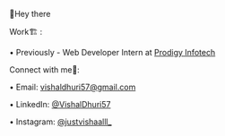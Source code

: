 👋Hey there

Work🏗️ : 

   • Previously - Web Developer Intern at [Prodigy Infotech](https://www.linkedin.com/company/prodigy-infotech/) 

Connect with me🤝: 

   • Email: vishaldhuri57@gmail.com 

   • LinkedIn: [@VishalDhuri57](https://www.linkedin.com/in/vishal-dhuri-1a068026b)

   • Instagram: [@justvishaalll_](https://www.instagram.com/justvishaalll_/)

